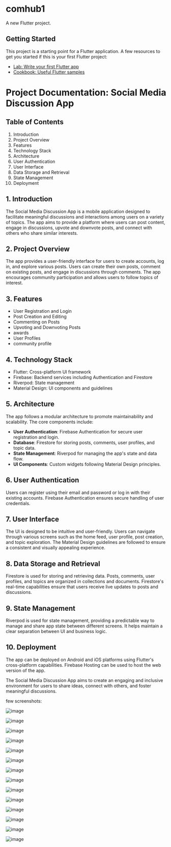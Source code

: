 
# comhub1

A new Flutter project.

## Getting Started

This project is a starting point for a Flutter application.
A few resources to get you started if this is your first Flutter project:
- [Lab: Write your first Flutter app](https://docs.flutter.dev/get-started/codelab)
- [Cookbook: Useful Flutter samples](https://docs.flutter.dev/cookbook)


# Project Documentation: Social Media Discussion App

## Table of Contents
1. Introduction
2. Project Overview
3. Features
4. Technology Stack
5. Architecture
6. User Authentication
7. User Interface
8. Data Storage and Retrieval
9. State Management
10. Deployment

## 1. Introduction
The Social Media Discussion App is a mobile application designed to facilitate meaningful discussions and interactions among users on a variety of topics. The app aims to provide a platform where users can post content, engage in discussions, upvote and downvote posts, and connect with others who share similar interests.

## 2. Project Overview
The app provides a user-friendly interface for users to create accounts, log in, and explore various posts. Users can create their own posts, comment on existing posts, and engage in discussions through comments. The app encourages community participation and allows users to follow topics of interest.

## 3. Features
- User Registration and Login
- Post Creation and Editing
- Commenting on Posts
- Upvoting and Downvoting Posts
- awards
- User Profiles
- community profile

## 4. Technology Stack
- Flutter: Cross-platform UI framework
- Firebase: Backend services including Authentication and Firestore
- Riverpod: State management
- Material Design: UI components and guidelines

## 5. Architecture
The app follows a modular architecture to promote maintainability and scalability. The core components include:
- **User Authentication**: Firebase Authentication for secure user registration and login.
- **Database**: Firestore for storing posts, comments, user profiles, and topic data.
- **State Management**: Riverpod for managing the app's state and data flow.
- **UI Components**: Custom widgets following Material Design principles.

## 6. User Authentication
Users can register using their email and password or log in with their existing accounts. Firebase Authentication ensures secure handling of user credentials.

## 7. User Interface
The UI is designed to be intuitive and user-friendly. Users can navigate through various screens such as the home feed, user profile, post creation, and topic exploration. The Material Design guidelines are followed to ensure a consistent and visually appealing experience.

## 8. Data Storage and Retrieval
Firestore is used for storing and retrieving data. Posts, comments, user profiles, and topics are organized in collections and documents. Firestore's real-time capabilities ensure that users receive live updates to posts and discussions.

## 9. State Management
Riverpod is used for state management, providing a predictable way to manage and share app state between different screens. It helps maintain a clear separation between UI and business logic.

## 10. Deployment
The app can be deployed on Android and iOS platforms using Flutter's cross-platform capabilities. Firebase Hosting can be used to host the web version of the app.



The Social Media Discussion App aims to create an engaging and inclusive environment for users to share ideas, connect with others, and foster meaningful discussions.

few screenshots:

![image](https://github.com/avanish-dex/comhub1/assets/58302003/9b92cdc8-5224-4cfb-94e8-33269793a19a)

![image](https://github.com/avanish-dex/comhub1/assets/58302003/c08cf68f-e739-4e69-92f9-9d823eab47c0)

![image](https://github.com/avanish-dex/comhub1/assets/58302003/a3158348-e428-4e5c-bb5d-7d8ba0dcc699)

![image](https://github.com/avanish-dex/comhub1/assets/58302003/ca1bbbc8-ee48-438c-a111-bf8b39cc6e73)

![image](https://github.com/avanish-dex/comhub1/assets/58302003/39d0688a-cbd1-467d-bc70-ff4604c53edd)

![image](https://github.com/avanish-dex/comhub1/assets/58302003/f67a172c-f318-4f2c-8a03-f3636ded17d4)

![image](https://github.com/avanish-dex/comhub1/assets/58302003/c272d693-e7ae-4b1b-9780-e0b648b99a98)

![image](https://github.com/avanish-dex/comhub1/assets/58302003/132546c1-20ac-4950-a187-2aaf7dc34f8c)

![image](https://github.com/avanish-dex/comhub1/assets/58302003/d95d66f0-4b3f-45c6-bcfc-61c54eff2cea)

![image](https://github.com/avanish-dex/comhub1/assets/58302003/ef24d4c4-7931-415d-b76c-4bf81a4d9feb)

![image](https://github.com/avanish-dex/comhub1/assets/58302003/0cf644a4-7fe5-4eeb-b371-8ffce975e96b)


![image](https://github.com/avanish-dex/comhub1/assets/58302003/bea86df6-70cb-4aa4-9014-5d3e4b6a2eb6)

![image](https://github.com/avanish-dex/comhub1/assets/58302003/64549947-cc84-4143-bd0e-449b88abc364)

![image](https://github.com/avanish-dex/comhub1/assets/58302003/385b9e69-c739-45d9-9db2-d8420dc35e89)



